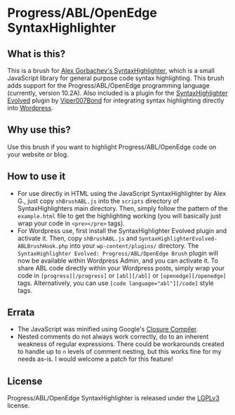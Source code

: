 Progress/ABL/OpenEdge SyntaxHighlighter
==========================

What is this?
--------------
This is a brush for [Alex Gorbachev's SyntaxHighlighter][syntaxhighlighterhome], which is a small JavaScript library for general purpose code syntax highlighting.  This brush adds support for the Progress/ABL/OpenEdge programming language (currently, version 10.2A).  Also included is a plugin for the [SyntaxHighlighter Evolved][syntaxhighlighterevolvedhome] plugin by [Viper007Bond][viperhome] for integrating syntax highlighting directly into [Wordpress][wordpresshome].

Why use this?
--------------
Use this brush if you want to highlight Progress/ABL/OpenEdge code on your website or blog.

How to use it
--------------
* For use directly in HTML using the JavaScript SyntaxHighlighter by Alex G., just copy `shBrushABL.js` into the `scripts` directory of SyntaxHighlighters main directory.  Then, simply follow the pattern of the `example.html` file to get the highlighting working (you will basically just wrap your code in `<pre></pre>` tags).
* For Wordpress use, first install the SyntaxHighlighter Evolved plugin and activate it.  Then, copy `shBrushABL.js` and `SyntaxHighlighterEvolved-ABLBrushHook.php` into your `wp-content/plugins/` directory.  The `SyntaxHighlighter Evolved: Progress/ABL/OpenEdge Brush` plugin will now be available within Wordpress Admin, and you can activate it.  To share ABL code directly within your Wordpress posts, simply wrap your code in `[progress][/progress]` or `[abl][/abl]` or `[openedge][/openedge]` tags.  Alternatively, you can use `[code language="abl"][/code]` style tags.

Errata
-------
* The JavaScript was minified using Google's [Closure Compiler][closure].
* Nested comments do not always work correctly, do to an inherent weakness of regular expressions.  There could be workarounds created to handle up to `n` levels of comment nesting, but this works fine for my needs as-is.  I would welcome a patch for this feature!

License
--------
Progress/ABL/OpenEdge SyntaxHighlighter is released under the [LGPLv3][licensesite] license.

[closure]: http://closure-compiler.appspot.com/home
[syntaxhighlighterhome]: http://alexgorbatchev.com/SyntaxHighlighter/
[syntaxhighlighterevolvedhome]: http://wordpress.org/extend/plugins/syntaxhighlighter
[viperhome]: http://www.viper007bond.com
[wordpresshome]: http://wordpress.org
[licensesite]: http://github.com/abevoelker/SyntaxHighlighter-Progress-OpenEdge-ABL-Brush/blob/master/LICENSE
